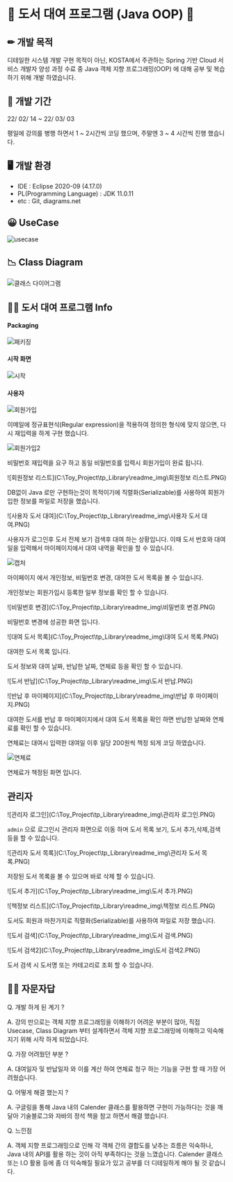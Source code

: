 

# 📘 도서 대여 프로그램 (Java OOP) 📗





##  ✏ 개발 목적



디테일한 시스템 개발 구현 목적이 아닌, KOSTA에서 주관하는 Spring 기반 Cloud 서비스 개발자 양성 과정 수료 중  Java 객체 지향 프로그래밍(OOP) 에 대해 공부 및 복습 하기 위해 개발 하였습니다.  



## 📆 개발 기간 

22/ 02/ 14 ~ 22/ 03/ 03

평일에 강의를 병행 하면서 1 ~ 2시간씩 코딩 했으며, 주말엔 3 ~ 4 시간씩 진행 했습니다. 



## 🖥 개발 환경

- IDE : Eclipse 2020-09 (4.17.0)
- PL(Programming Language) : JDK 11.0.11 
- etc : Git, diagrams.net





##  😀 UseCase

![usecase](https://user-images.githubusercontent.com/88473491/156572497-6206e794-799c-4286-b2de-69ad2386a70f.PNG)



## 📉 Class Diagram



![클래스 다이어그램](https://user-images.githubusercontent.com/88473491/156572658-8b2e83ba-c0e8-461c-a494-fe9fcf60386e.PNG)



## 👨‍💻 도서 대여 프로그램 Info



#### Packaging



![패키징](C:\Toy_Project\tp_Library\readme_img\패키징.PNG)



#### 시작 화면



![시작](C:\Toy_Project\tp_Library\readme_img\시작.PNG)

#### 사용자





![회원가입](C:\Toy_Project\tp_Library\readme_img\회원가입.PNG)



이메일에 정규표현식(Regular expression)을 적용하여 정의한 형식에 맞지 않으면, 다시 재입력을 하게 구현 했습니다.





![회원가입2](C:\Toy_Project\tp_Library\readme_img\회원가입2.PNG)



비밀번호 재입력을 요구 하고 동일 비밀번호를 입력시 회원가입이 완료 됩니다.







![회원정보 리스트](C:\Toy_Project\tp_Library\readme_img\회원정보 리스트.PNG)

DB없이 Java 로만 구현하는것이 목적이기에 직렬화(Serializable)를 사용하여 회원가입한 정보를 파일로 저장을 했습니다.







![사용자 도서 대여](C:\Toy_Project\tp_Library\readme_img\사용자 도서 대여.PNG)



사용자가 로그인후 도서 전체 보기 검색후 대여 하는 상황입니다. 이때 도서 번호와 대여일을 입력해서 마이페이지에서 대여 내역을 확인을 할 수 있습니다.



![캡처](C:\Toy_Project\tp_Library\readme_img\캡처.PNG)



마이페이지 에서 개인정보, 비밀번호 변경, 대여한 도서 목록을 볼 수 있습니다.

개인정보는 회원가입시 등록한 일부 정보를 확인 할 수 있습니다.





![비밀번호 변경](C:\Toy_Project\tp_Library\readme_img\비밀번호 변경.PNG)



비밀번호 변경에 성공한 화면 입니다.



![대여 도서 목록](C:\Toy_Project\tp_Library\readme_img\대여 도서 목록.PNG)

대여한 도서 목록 입니다.

도서 정보와 대여 날짜, 반납한 날짜, 연체료 등을 확인 할 수 있습니다.





![도서 반납](C:\Toy_Project\tp_Library\readme_img\도서 반납.PNG)



![반납 후 마이페이지](C:\Toy_Project\tp_Library\readme_img\반납 후 마이페이지.PNG)



대여한 도서를 반납 후 마이페이지에서 대여 도서 목록을 확인 하면 반납한 날짜와 연체료를 확인 할 수 있습니다.

연체료는 대여시 입력한 대여일 이후 일당 200원씩 책정 되게 코딩 하였습니다.







![연체료](C:\Toy_Project\tp_Library\readme_img\연체료.PNG)



연체료가 책정된 화면 입니다.





## 관리자







![관리자 로그인](C:\Toy_Project\tp_Library\readme_img\관리자 로그인.PNG)



``admin`` 으로 로그인시 관리자 화면으로 이동 하며 도서 목록 보기, 도서 추가,삭제,검색 등을 할 수 있습니다.





![관리자 도서 목록](C:\Toy_Project\tp_Library\readme_img\관리자 도서 목록.PNG)

저장된 도서 목록을 볼 수 있으며 바로 삭제 할 수 있습니다.





![도서 추가](C:\Toy_Project\tp_Library\readme_img\도서 추가.PNG)



![책정보 리스트](C:\Toy_Project\tp_Library\readme_img\책정보 리스트.PNG)



도서도 회원과 마찬가지로 직렬화(Serializable)를 사용하여 파일로 저장 했습니다.





![도서 검색](C:\Toy_Project\tp_Library\readme_img\도서 검색.PNG)



![도서 검색2](C:\Toy_Project\tp_Library\readme_img\도서 검색2.PNG)



도서 검색 시 도서명 또는 카테고리로 조회 할 수 있습니다.





## 🕵️‍♀️ 자문자답



Q. 개발 하게 된 계기 ?

A.  강의 만으로는 객체 지향 프로그래밍을 이해하기 어려운 부분이 많아, 직접 Usecase, Class Diagram 부터 설계하면서 객체 지향 프로그래밍에 이해하고 익숙해 지기 위해 시작 하게 되었습니다.



Q. 가장 어려웠던 부분 ?

A. 대여일자 및 반납일자 와 이를 계산 하여 연체료 청구 하는 기능을 구현 할 때 가장 어려웠습니다.



Q. 어떻게 해결 했는지 ?

A.  구글링을 통해 Java 내의 Calender 클래스를 활용하면 구현이 가능하다는 것을 깨달아 기술블로그와 자바의 정석 책을 참고 하면서 해결 했습니다.



Q. 느낀점 

A.  객체 지향 프로그래밍으로 인해 각 객체 간의 결합도를 낮추는 흐름은 익숙하나, Java 내의 API를 활용 하는 것이 아직 부족하다는 것을 느꼈습니다. Calender 클래스 또는 I.O 활용 등에 좀 더 익숙해질 필요가 있고 공부를 더 디테일하게 해야 될 것 같습니다.

